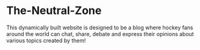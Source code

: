 # The-Neutral-Zone

This dynamically built website is designed to be a blog where hockey fans 
around the world can chat, share, debate and express their opinions about
various topics created by them!
